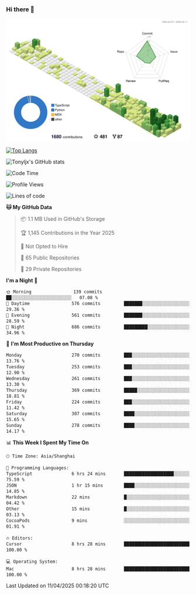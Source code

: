 ### Hi there 👋

![](./profile-3d-contrib/profile-green-animate.svg)

 

[![Top Langs](https://github-readme-stats.vercel.app/api/top-langs/?username=tonyljx)](https://github.com/anuraghazra/github-readme-stats)

![Tonyljx's GitHub stats](https://github-readme-stats.vercel.app/api?username=tonyljx&theme=default&show_icons=true)

 

<!--START_SECTION:waka-->
![Code Time](http://img.shields.io/badge/Code%20Time-1%2C267%20hrs%2040%20mins-blue)

![Profile Views](http://img.shields.io/badge/Profile%20Views-2-blue)

![Lines of code](https://img.shields.io/badge/From%20Hello%20World%20I%27ve%20Written-1.1%20million%20lines%20of%20code-blue)

**🐱 My GitHub Data** 

> 📦 1.1 MB Used in GitHub's Storage 
 > 
> 🏆 1,145 Contributions in the Year 2025
 > 
> 🚫 Not Opted to Hire
 > 
> 📜 65 Public Repositories 
 > 
> 🔑 29 Private Repositories 
 > 
**I'm a Night 🦉** 

```text
🌞 Morning                139 commits         ██░░░░░░░░░░░░░░░░░░░░░░░   07.08 % 
🌆 Daytime                576 commits         ███████░░░░░░░░░░░░░░░░░░   29.36 % 
🌃 Evening                561 commits         ███████░░░░░░░░░░░░░░░░░░   28.59 % 
🌙 Night                  686 commits         █████████░░░░░░░░░░░░░░░░   34.96 % 
```
📅 **I'm Most Productive on Thursday** 

```text
Monday                   270 commits         ███░░░░░░░░░░░░░░░░░░░░░░   13.76 % 
Tuesday                  253 commits         ███░░░░░░░░░░░░░░░░░░░░░░   12.90 % 
Wednesday                261 commits         ███░░░░░░░░░░░░░░░░░░░░░░   13.30 % 
Thursday                 369 commits         █████░░░░░░░░░░░░░░░░░░░░   18.81 % 
Friday                   224 commits         ███░░░░░░░░░░░░░░░░░░░░░░   11.42 % 
Saturday                 307 commits         ████░░░░░░░░░░░░░░░░░░░░░   15.65 % 
Sunday                   278 commits         ████░░░░░░░░░░░░░░░░░░░░░   14.17 % 
```


📊 **This Week I Spent My Time On** 

```text
🕑︎ Time Zone: Asia/Shanghai

💬 Programming Languages: 
TypeScript               6 hrs 24 mins       ███████████████████░░░░░░   75.59 % 
JSON                     1 hr 15 mins        ████░░░░░░░░░░░░░░░░░░░░░   14.85 % 
Markdown                 22 mins             █░░░░░░░░░░░░░░░░░░░░░░░░   04.42 % 
Other                    15 mins             █░░░░░░░░░░░░░░░░░░░░░░░░   03.13 % 
CocoaPods                9 mins              ░░░░░░░░░░░░░░░░░░░░░░░░░   01.91 % 

🔥 Editors: 
Cursor                   8 hrs 28 mins       █████████████████████████   100.00 % 

💻 Operating System: 
Mac                      8 hrs 28 mins       █████████████████████████   100.00 % 
```


 Last Updated on 11/04/2025 00:18:20 UTC
<!--END_SECTION:waka-->
